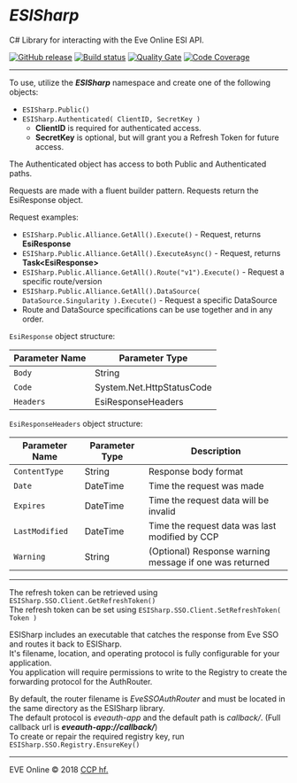 # ***ESISharp***

C# Library for interacting with the Eve Online ESI API.

[![GitHub release](https://img.shields.io/github/release/wranders/ESISharp.svg)](https://github.com/wranders/ESISharp/releases/latest)
[![Build status](https://ci.appveyor.com/api/projects/status/i3opy3bvu3vfmmf2/branch/dev-restructure?svg=true)](https://ci.appveyor.com/project/wranders/esisharp)
[![Quality Gate](https://sonarcloud.io/api/project_badges/measure?project=wranders%3Aesisharp%3Adev-restructure&metric=alert_status)](https://sonarcloud.io/dashboard?id=wranders%3Aesisharp%3Adev-restructure)
[![Code Coverage](https://sonarcloud.io/api/project_badges/measure?project=wranders%3Aesisharp%3Adev-restructure&metric=coverage)](https://sonarcloud.io/dashboard?id=wranders%3Aesisharp%3Adev-restructure)

---

To use, utilize the ***ESISharp*** namespace and create one of the following objects:

* `ESISharp.Public()`
* `ESISharp.Authenticated( ClientID, SecretKey )`
    * **ClientID** is required for authenticated access.
	* **SecretKey** is optional, but will grant you a Refresh Token for future access.

The Authenticated object has access to both Public and Authenticated paths.

Requests are made with a fluent builder pattern. Requests return the EsiResponse object.

Request examples:
* `ESISharp.Public.Alliance.GetAll().Execute()` - Request, returns **EsiResponse**
* `ESISharp.Public.Alliance.GetAll().ExecuteAsync()` - Request, returns **Task\<EsiResponse>** 
* `ESISharp.Public.Alliance.GetAll().Route("v1").Execute()` - Request a specific route/version
* `ESISharp.Public.Alliance.GetAll().DataSource( DataSource.Singularity ).Execute()` - Request a specific DataSource
* Route and DataSource specifications can be use together and in any order.

`EsiResponse` object structure:

| Parameter Name | Parameter Type            |
| -------------- | ------------------------- |
| `Body`         | String                    |
| `Code`         | System.Net.HttpStatusCode |
| `Headers`      | EsiResponseHeaders        |

`EsiResponseHeaders` object structure:

| Parameter Name | Parameter Type | Description                                             |
| -------------- | -------------- | ------------------------------------------------------- | 
| `ContentType`  | String         | Response body format                                    |
| `Date`         | DateTime       | Time the request was made                               |
| `Expires`      | DateTime       | Time the request data will be invalid                   |
| `LastModified` | DateTime       | Time the request data was last modified by CCP          |
| `Warning`      | String         | (Optional) Response warning message if one was returned |

---

The refresh token can be retrieved using `ESISharp.SSO.Client.GetRefreshToken()`<br/>
The refresh token can be set using `ESISharp.SSO.Client.SetRefreshToken( Token )`

ESISharp includes an executable that catches the response from Eve SSO and routes it back to ESISharp.<br/>
It's filename, location, and operating protocol is fully configurable for your application.<br/>
You application will require permissions to write to the Registry to create the forwarding protocol for the AuthRouter.

By default, the router filename is *EveSSOAuthRouter* and must be located in the same directory as the ESISharp library.<br/>
The default protocol is *eveauth-app* and the default path is *callback/*. (Full callback url is <b><i>eveauth-app://callback/</i></b>)<br/>
To create or repair the required registry key, run `ESISharp.SSO.Registry.EnsureKey()`

---

EVE Online © 2018 [CCP hf.](https://www.ccpgames.com/)
